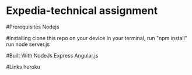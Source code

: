 # Expedia-technical assignment

#Prerequisites
Nodejs

#Installing
clone this repo on your device
In your terminal, run "npm install"
run node server.js

#Built With
NodeJs
Express
Angular.js

#Links
heroku